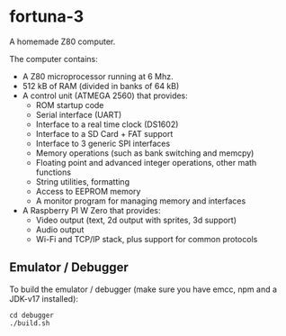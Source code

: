 # fortuna-3
A homemade Z80 computer.

The computer contains:

 - A Z80 microprocessor running at 6 Mhz.
 - 512 kB of RAM (divided in banks of 64 kB)
 - A control unit (ATMEGA 2560) that provides:
   - ROM startup code
   - Serial interface (UART)
   - Interface to a real time clock (DS1602)
   - Interface to a SD Card + FAT support
   - Interface to 3 generic SPI interfaces
   - Memory operations (such as bank switching and memcpy)
   - Floating point and advanced integer operations, other math functions
   - String utilities, formatting
   - Access to EEPROM memory
   - A monitor program for managing memory and interfaces
 - A Raspberry PI W Zero that provides:
   - Video output (text, 2d output with sprites, 3d support)
   - Audio output
   - Wi-Fi and TCP/IP stack, plus support for common protocols

## Emulator / Debugger

To build the emulator / debugger (make sure you have emcc, npm and a JDK-v17 installed):

```
cd debugger
./build.sh
```
